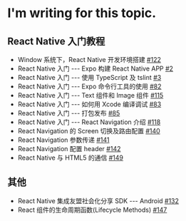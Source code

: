 # I'm writing for this topic.

## React Native 入门教程
- Window 系统下，React Native 开发环境搭建 [#122](https://github.com/felix-cao/Blog/issues/122)
- React Native 入门 --- Expo 构建 React Native APP [#2](https://github.com/felix-cao/Blog/issues/2)
- React Native 入门 --- 使用 TypeScript 及 tslint [#3](https://github.com/felix-cao/Blog/issues/3)
- React Native 入门 --- Expo 命令行工具的使用 [#82](https://github.com/felix-cao/Blog/issues/82)
- React Native 入门 --- Text 组件和 Image 组件 [#115](https://github.com/felix-cao/Blog/issues/115)
- React Native 入门 --- 如何用 Xcode 编译调试 [#83](https://github.com/felix-cao/Blog/issues/83)
- React Native 入门 --- 打包发布 [#85](https://github.com/felix-cao/Blog/issues/85)
- React Native 入门 --- React Navigation 介绍 [#118](https://github.com/felix-cao/Blog/issues/118)
- React Navigation 的 Screen 切换及路由配置 [#140](https://github.com/felix-cao/Blog/issues/140)
- React Navigation 参数传递 [#141](https://github.com/felix-cao/Blog/issues/141)
- React Navigation 配置 header [#142](https://github.com/felix-cao/Blog/issues/142)
- React Native 与 HTML5 的通信 [#149](https://github.com/felix-cao/Blog/issues/149)

## 其他

- React Native 集成友盟社会化分享 SDK --- Android [#132](https://github.com/felix-cao/Blog/issues/132)
- React 组件的生命周期函数(Lifecycle Methods) [#147](https://github.com/felix-cao/Blog/issues/147)
